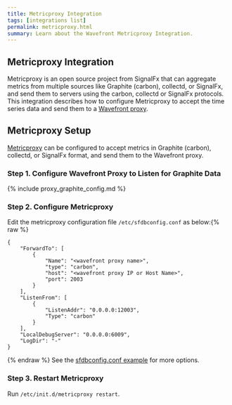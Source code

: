 ```yaml
---
title: Metricproxy Integration
tags: [integrations list]
permalink: metricproxy.html
summary: Learn about the Wavefront Metricproxy Integration.
---
```

## Metricproxy Integration

Metricproxy is an open source project from SignalFx that can aggregate metrics from multiple sources like Graphite (carbon), collectd, or SignalFx, and send them to servers using the carbon, collectd or SignalFx protocols. This integration describes how to configure Metricproxy to accept the time series data and send them to a [Wavefront proxy](https://docs.wavefront.com/proxies.html).
## Metricproxy Setup
[Metricproxy](https://github.com/signalfx/metricproxy) can be configured to accept metrics in Graphite (carbon), collectd, or SignalFx format, and send them to the Wavefront proxy.

### Step 1. Configure Wavefront Proxy to Listen for Graphite Data

{% include proxy_graphite_config.md %}

### Step 2. Configure Metricproxy

Edit the metricproxy configuration file `/etc/sfdbconfig.conf` as below:{% raw %}
```
{
    "ForwardTo": [
        {
            "Name": "<wavefront proxy name>",
            "type": "carbon",
            "host": "<wavefront proxy IP or Host Name>",
            "port": 2003
        }
    ],
    "ListenFrom": [
        {
            "ListenAddr": "0.0.0.0:12003",
            "Type": "carbon"
        }
    ],
    "LocalDebugServer": "0.0.0.0:6009",
    "LogDir": "-"
}
```
{% endraw %}
See the [sfdbconfig.conf example](https://github.com/signalfx/metricproxy/blob/master/exampleSfdbproxy.conf) for more options.

### Step 3. Restart Metricproxy

Run `/etc/init.d/metricproxy restart`.